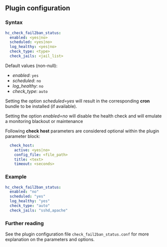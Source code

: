 ## Plugin configuration

### Syntax

```yaml
hc_check_fail2ban_status:
  enabled: <yes|no>
  scheduled: <yes|no>
  log_healthy: <yes|no>
  check_type: <type>
  check_jails: <jail_list>
```

Default values (non-null):
* *enabled*: `yes`
* *scheduled*: `no`
* *log_healthy*: `no`
* *check_type*: `auto`

Setting the option *scheduled=yes* will result in the corresponding **cron** bundle to be installed (if available).

Setting the option *enabled=no* will disable the health check and will emulate a monitoring blackout or maintenance

Following **check host** parameters are considered optional within the plugin parameter block:

```yaml
  check_host:
    active: <yes|no>
    config_file: <file_path>
    title: <text>
    timeout: <seconds>
```

### Example

```yaml
hc_check_fail2ban_status:
  enabled: "no"
  scheduled: "yes"    
  log_healthy: "yes"
  check_type: "auto"
  check_jails: "sshd,apache"
```

### Further reading

See the plugin configuration file `check_fail2ban_status.conf` for more explanation on the parameters and options.
